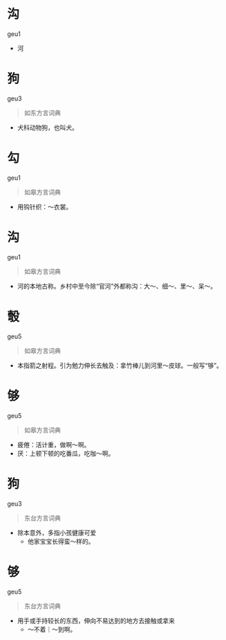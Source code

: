 # 沟
geu1
- 河

# 狗
geu3
> 如东方言词典
- 犬科动物狗，也叫犬。

# 勾
geu1
> 如皋方言词典
- 用钩针织：～衣裳。

# 沟
geu1
> 如皋方言词典
- 河的本地古称。乡村中至今除“官河”外都称沟：大～、细～、里～、呆～。

# 彀
geu5
> 如皋方言词典
- 本指箭之射程。引为勉力伸长去触及：拿竹棒儿到河里～皮球。一般写“够”。

# 够
geu5
> 如皋方言词典
- 疲倦：活计重，做啊～啊。
- 厌：上顿下顿的吃番瓜，吃咖～啊。

# 狗
geu3
> 东台方言词典
- 除本意外，多指小孩健康可爱
  - 他家宝宝长得蛮～样的。

# 够
geu5
> 东台方言词典
- 用手或手持较长的东西，伸向不易达到的地方去接触或拿来
  - ～不着｜～到啊。

